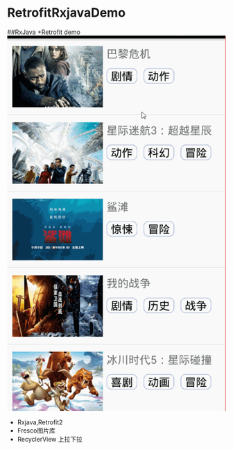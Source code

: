 # RetrofitRxjavaDemo
##RxJava +Retrofit demo
![screenshot](https://github.com/HarryXR/RetrofitRxjavaDemo/blob/master/gif%2Fmy.gif) 

- Rxjava,Retrofit2
- Fresco图片库
- RecyclerView 上拉下拉
